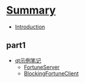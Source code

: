 # [Summary](null) 
* [Introduction](README.md) 
## part1
* [qt示例笔记](qt示例笔记/README.md) 
	* [FortuneServer](qt示例笔记/FortuneServer/README.md) 
	* [BlockingFortuneClient](qt示例笔记/BlockingFortuneClient/README.md) 